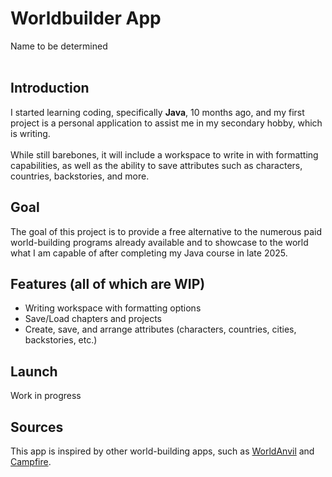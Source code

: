 # Worldbuilder App
Name to be determined<br/>
<br/>
## Introduction
I started learning coding, specifically **Java**, 10 months ago, and my first project is a personal application to assist me in my secondary hobby, which is writing.<br/>
<br/>
While still barebones, it will include a workspace to write in with formatting capabilities, as well as the ability to save attributes such as characters, countries, backstories, and more.<br/>

## Goal
The goal of this project is to provide a free alternative to the numerous paid world-building programs already available and to showcase to the world what I am capable of after completing my Java course in late 2025.<br/>

## Features (all of which are WIP)
- Writing workspace with formatting options
- Save/Load chapters and projects
- Create, save, and arrange attributes (characters, countries, cities, backstories, etc.) 

## Launch
Work in progress

## Sources
This app is inspired by other world-building apps, such as [WorldAnvil](https://www.worldanvil.com/) and [Campfire](http://www.campfirewriting.com/).
